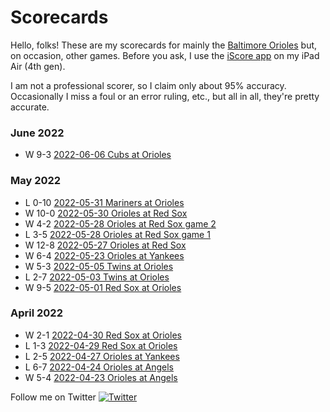 # Scorecards
Hello, folks! These are my scorecards for mainly the [Baltimore Orioles](https://www.mlb.com/orioles) but, on occasion, other games. Before you ask, I use the [iScore app](https://iscoresports.com/) on my iPad Air (4th gen).

I am not a professional scorer, so I claim only about 95% accuracy. Occasionally I miss a foul or an error ruling, etc., but all in all, they're pretty accurate.
### June 2022
- W 9-3 [2022-06-06 Cubs at Orioles](https://github.com/baltimoretom/scorecards/blob/main/2022-06-07%20Cubs%20at%20Orioles.pdf)

### May 2022
- L 0-10 [2022-05-31 Mariners at Orioles](https://github.com/baltimoretom/scorecards/blob/main/2022-05-31%20Mariners%20at%20Orioles.pdf)
- W 10-0 [2022-05-30 Orioles at Red Sox](https://github.com/baltimoretom/scorecards/blob/main/2022-05-30%20Orioles%20at%20Red%20Sox.pdf) 
- W 4-2 [2022-05-28 Orioles at Red Sox game 2](https://github.com/baltimoretom/scorecards/blob/main/2022-05-28%20Orioles%20at%20Red%20Sox%20game%202.pdf) 
- L 3-5 [2022-05-28 Orioles at Red Sox game 1](https://github.com/baltimoretom/scorecards/blob/main/2022-05-28%20Orioles%20at%20Red%20Sox%20game%201.pdf)  
- W 12-8 [2022-05-27 Orioles at Red Sox](https://github.com/baltimoretom/scorecards/blob/main/2022-05-27%20Orioles%20at%20Red%20Sox.pdf) 
- W 6-4 [2022-05-23 Orioles at Yankees](https://github.com/baltimoretom/scorecards/blob/main/2022-05-23%20Orioles%20at%20Yankees.pdf) 
- W 5-3 [2022-05-05 Twins at Orioles](https://github.com/baltimoretom/scorecards/blob/main/2022-05-05%20Twins%20at%20Orioles.pdf) 
- L 2-7 [2022-05-03 Twins at Orioles](https://github.com/baltimoretom/scorecards/blob/main/2022-05-03%20Twins%20at%20Orioles.pdf) 
- W 9-5 [2022-05-01 Red Sox at Orioles](https://github.com/baltimoretom/scorecards/blob/main/2022-05-01%20Red%20Sox%20at%20Orioles.pdf) 

### April 2022
- W 2-1 [2022-04-30 Red Sox at Orioles](https://github.com/baltimoretom/scorecards/blob/main/2022-04-30%20Red%20Sox%20at%20Orioles.pdf)
- L 1-3 [2022-04-29 Red Sox at Orioles](https://github.com/baltimoretom/scorecards/blob/main/2022-04-29%20Red%20Sox%20at%20Orioles.pdf)
- L 2-5 [2022-04-27 Orioles at Yankees](https://github.com/baltimoretom/scorecards/blob/main/2022-04-27%20Orioles%20at%20Yankees.pdf)
- L 6-7 [2022-04-24 Orioles at Angels](https://github.com/baltimoretom/scorecards/blob/main/2022-04-24%20Orioles%20at%20Angels.pdf) 
- W 5-4 [2022-04-23 Orioles at Angels](https://github.com/baltimoretom/scorecards/blob/main/2022-04-23%20Orioles%20at%20Angels.pdf)

Follow me on Twitter [![Twitter][1.2]][1]

[1.2]: http://i.imgur.com/wWzX9uB.png (twitter icon without padding)

[1]: https://twitter.com/baltimoretom
